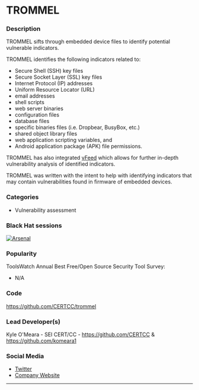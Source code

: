 # TROMMEL

### Description
TROMMEL sifts through embedded device files to identify potential vulnerable indicators. <br />

TROMMEL identifies the following indicators related to: 
* Secure Shell (SSH) key files
* Secure Socket Layer (SSL) key files
* Internet Protocol (IP) addresses
* Uniform Resource Locator (URL)
* email addresses
* shell scripts
* web server binaries
* configuration files
* database files
* specific binaries files (i.e. Dropbear, BusyBox, etc.) 
* shared object library files
* web application scripting variables, and 
* Android application package (APK) file permissions. 

TROMMEL has also integrated [vFeed](https://vfeed.io/) which allows for further in-depth vulnerability analysis of identified indicators. <br />

TROMMEL was written with the intent to help with identifying indicators that may contain vulnerabilities found in firmware of embedded devices. <br/>

### Categories
* Vulnerability assessment

### Black Hat sessions

[![Arsenal](https://github.com/toolswatch/badges/blob/master/arsenal/usa/2018.svg)](https://www.blackhat.com/us-18/arsenal/schedule/index.html#trommel---arsenal-theater-demo-10456)


### Popularity

ToolsWatch Annual Best Free/Open Source Security Tool Survey:

* N/A

### Code
https://github.com/CERTCC/trommel

### Lead Developer(s)
 Kyle O'Meara - SEI CERT/CC - https://github.com/CERTCC & https://github.com/komeara1

### Social Media
* [Twitter](https://twitter.com/cool_breeze26)
* [Company Website](https://www.sei.cmu.edu/)
----
